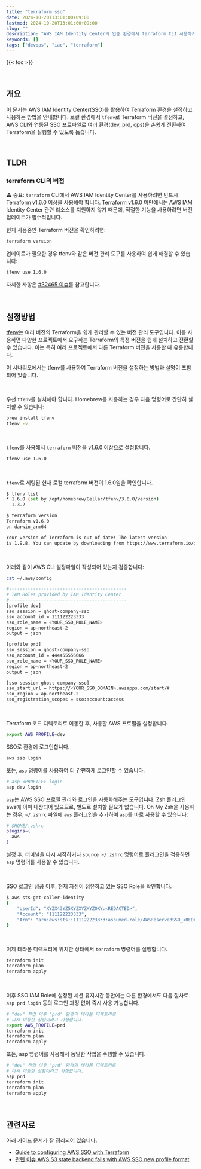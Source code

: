 ```yaml
---
title: "terraform sso"
date: 2024-10-20T13:01:00+09:00
lastmod: 2024-10-20T13:01:00+09:00
slug: ""
description: "AWS IAM Identity Center의 인증 환경에서 terraform CLI 사용하기"
keywords: []
tags: ["devops", "iac", "terraform"]
---
```


{{< toc >}}

&nbsp;

## 개요

이 문서는 AWS IAM Identity Center(SSO)를 활용하여 Terraform 환경을 설정하고 사용하는 방법을 안내합니다. 로컬 환경에서 `tfenv`로 Terraform 버전을 설정하고, AWS CLI와 연동된 SSO 프로파일로 여러 환경(dev, prd, ops)을 손쉽게 전환하여 Terraform을 실행할 수 있도록 돕습니다.

&nbsp;

## TLDR

### terraform CLI의 버전

⚠️ 중요: `terraform` CLI에서 AWS IAM Identity Center를 사용하려면 반드시 Terraform v1.6.0 이상을 사용해야 합니다. Terraform v1.6.0 미만에서는 AWS IAM Identity Center 관련 리소스를 지원하지 않기 때문에, 적절한 기능을 사용하려면 버전 업데이트가 필수적입니다.

현재 사용중인 Terraform 버전을 확인하려면:

```bash
terraform version
```

업데이트가 필요한 경우 tfenv와 같은 버전 관리 도구를 사용하여 쉽게 해결할 수 있습니다:

```bash
tfenv use 1.6.0
```

자세한 사항은 [#32465 이슈](https://github.com/hashicorp/terraform/issues/32465#issuecomment-1741080877)를 참고합니다.

&nbsp;

## 설정방법

[tfenv](https://github.com/tfutils/tfenv)는 여러 버전의 Terraform을 쉽게 관리할 수 있는 버전 관리 도구입니다. 이를 사용하면 다양한 프로젝트에서 요구하는 Terraform의 특정 버전을 쉽게 설치하고 전환할 수 있습니다. 이는 특히 여러 프로젝트에서 다른 Terraform 버전을 사용할 때 유용합니다.

이 시나리오에서는 tfenv를 사용하여 Terraform 버전을 설정하는 방법과 설명이 포함되어 있습니다.

&nbsp;

우선 `tfenv`를 설치해야 합니다. Homebrew를 사용하는 경우 다음 명령어로 간단히 설치할 수 있습니다:

```bash
brew install tfenv
tfenv -v
```

&nbsp;

`tfenv`를 사용해서 `terraform` 버전을 v1.6.0 이상으로 설정합니다.

```bash
tfenv use 1.6.0
```

&nbsp;

`tfenv`로 세팅된 현재 로컬 terraform 버전이 1.6.0임을 확인합니다.

```bash
$ tfenv list
* 1.6.0 (set by /opt/homebrew/Cellar/tfenv/3.0.0/version)
  1.3.2
```

```bash
$ terraform version
Terraform v1.6.0
on darwin_arm64

Your version of Terraform is out of date! The latest version
is 1.9.8. You can update by downloading from https://www.terraform.io/downloads.html
```

&nbsp;

아래와 같이 AWS CLI 설정파일이 작성되어 있는지 검증합니다:

```bash
cat ~/.aws/config
```

```bash
#--------------------------------------------
# IAM Roles provided by IAM Identity Center
#--------------------------------------------
[profile dev]
sso_session = ghost-company-sso
sso_account_id = 111122223333
sso_role_name = <YOUR_SSO_ROLE_NAME>
region = ap-northeast-2
output = json

[profile prd]
sso_session = ghost-company-sso
sso_account_id = 444455556666
sso_role_name = <YOUR_SSO_ROLE_NAME>
region = ap-northeast-2
output = json

[sso-session ghost-company-sso]
sso_start_url = https://<YOUR_SSO_DOMAIN>.awsapps.com/start/#
sso_region = ap-northeast-2
sso_registration_scopes = sso:account:access
```

&nbsp;

Terraform 코드 디렉토리로 이동한 후, 사용할 AWS 프로필을 설정합니다.

```bash
export AWS_PROFILE=dev
```

SSO로 환경에 로그인합니다.

```bash
aws sso login
```

또는, `asp` 명령어를 사용하여 더 간편하게 로그인할 수 있습니다.

```bash
# asp <PROFILE> login
asp dev login
```

`asp`는 AWS SSO 프로필 관리와 로그인을 자동화해주는 도구입니다. Zsh 플러그인 aws에 이미 내장되어 있으므로, 별도로 설치할 필요가 없습니다. Oh My Zsh을 사용하는 경우, `~/.zshrc` 파일에 `aws` 플러그인을 추가하여 `asp`를 바로 사용할 수 있습니다:

```bash
# $HOME/.zshrc
plugins=(
  aws
)
```

설정 후, 터미널을 다시 시작하거나 `source ~/.zshrc` 명령어로 플러그인을 적용하면 `asp` 명령어를 사용할 수 있습니다.

&nbsp;

SSO 로그인 성공 이후, 현재 자신이 점유하고 있는 SSO Role을 확인합니다.

```bash
$ aws sts-get-caller-identity
{
    "UserId": "XYZX43YZ5XYZXYZXYZOXY:<REDACTED>",
    "Account": "111122223333",
    "Arn": "arn:aws:sts::111122223333:assumed-role/AWSReservedSSO_<REDACTED>_<REDACTED>/<REDACTED>"
}
```

&nbsp;

이제 테라폼 디렉토리에 위치한 상태에서 `terraform` 명령어를 실행합니다.

```bash
terraform init
terraform plan
terraform apply
```

&nbsp;

이후 SSO IAM Role에 설정된 세션 유지시간 동안에는 다른 환경에서도 다음 절차로 `asp prd login` 등의 로그인 과정 없이 즉시 사용 가능합니다.

```bash
# "dev" 작업 이후 "prd" 환경의 테라폼 디렉토리로
# 다시 이동한 상황이라고 가정합니다.
export AWS_PROFILE=prd
terraform init
terraform plan
terraform apply
```

또는, asp 명령어를 사용해서 동일한 작업을 수행할 수 있습니다.

```bash
# "dev" 작업 이후 "prd" 환경의 테라폼 디렉토리로
# 다시 이동한 상황이라고 가정합니다.
asp prd
terraform init
terraform plan
terraform apply
```

&nbsp;

## 관련자료

아래 가이드 문서가 잘 정리되어 있습니다.

- [Guide to configuring AWS SSO with Terraform](https://overmind.tech/blog/guide-to-configuring-aws-sso-terraform)
- [관련 이슈 AWS S3 state backend fails with AWS SSO new profile format](https://github.com/hashicorp/terraform/issues/32465#issuecomment-1741080877)
